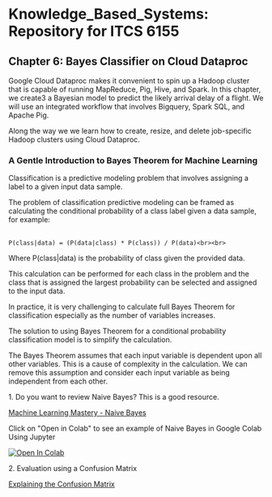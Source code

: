 # Knowledge_Based_Systems: Repository for ITCS 6155

## Chapter 6:  Bayes Classifier on Cloud Dataproc
<p>Google Cloud Dataproc makes it convenient to spin up a Hadoop cluster that is capable of running MapReduce, Pig, Hive, and Spark.  In this chapter, we create3 a Bayesian model to predict the likely arrival delay of a flight.  We will use an integrated workflow that involves Bigquery, Spark SQL, and Apache Pig.  <p>
  <p>Along the way we we learn how to create, resize, and delete job-specific Hadoop clusters using Cloud Dataproc.</p>
  
### A Gentle Introduction to Bayes Theorem for Machine Learning
<p>Classification is a predictive modeling problem that involves assigning a label to a given input data sample.</p>

<p>The problem of classification predictive modeling can be framed as calculating the conditional probability of a class label given a data sample, for example:<br><br>

    P(class|data) = (P(data|class) * P(class)) / P(data)<br><br>

Where P(class|data) is the probability of class given the provided data.</p>

<p>This calculation can be performed for each class in the problem and the class that is assigned the largest probability can be selected and assigned to the input data.</p><p>

In practice, it is very challenging to calculate full Bayes Theorem for classification especially as the number of variables increases.</p>
<p>The solution to using Bayes Theorem for a conditional probability classification model is to simplify the calculation.</p>

<p>The Bayes Theorem assumes that each input variable is dependent upon all other variables. This is a cause of complexity in the calculation. We can remove this assumption and consider each input variable as being independent from each other.</p>

<p>1.  Do you want to review Naive Bayes?  This is a good resource.</p>
<a href="https://machinelearningmastery.com/naive-bayes-classifier-scratch-python/">Machine Learning Mastery - Naive Bayes</a>
<p>Click on "Open in Colab" to see an example of Naive Bayes in Google Colab Using Jupyter</p>
<p><a href="https://colab.research.google.com/github/googlecolab/colabtools/blob/master/notebooks/colab-github-demo.ipynb">
  <img src="https://colab.research.google.com/assets/colab-badge.svg" alt="Open In Colab"/>
</a></p>
<p>2.  Evaluation using a Confusion Matrix</p>
<p><a href="https://machinelearningmastery.com/confusion-matrix-machine-learning/">Explaining the Confusion Matrix</a></p>



